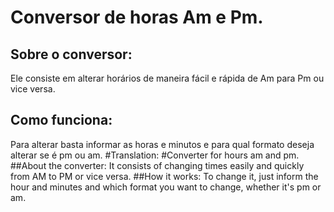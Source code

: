 # Conversor de horas Am e Pm.
## Sobre o conversor:
Ele consiste em alterar horários de maneira fácil e rápida de Am para Pm ou vice versa.
## Como funciona:
Para alterar basta informar as horas e minutos e para qual formato deseja alterar se é pm ou am.
#Translation:
#Converter for hours am and pm.
##About the converter:
It consists of changing times easily and quickly from AM to PM or vice versa.
##How it works:
To change it, just inform the hour and minutes and which format you want to change, whether it's pm or am.